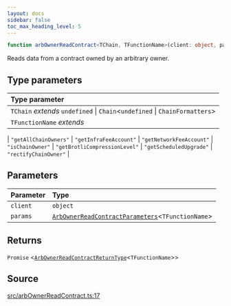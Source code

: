 ```yaml
---
layout: docs
sidebar: false
toc_max_heading_level: 5
---
```


```ts
function arbOwnerReadContract<TChain, TFunctionName>(client: object, params: ArbOwnerReadContractParameters<TFunctionName>): Promise<ArbOwnerReadContractReturnType<TFunctionName>>
```

Reads data from a contract owned by an arbitrary owner.

## Type parameters

| Type parameter |
| :------ |
| `TChain` *extends* `undefined` \| `Chain`\<`undefined` \| `ChainFormatters`\> |
| `TFunctionName` *extends* 
  \| `"getAllChainOwners"`
  \| `"getInfraFeeAccount"`
  \| `"getNetworkFeeAccount"`
  \| `"isChainOwner"`
  \| `"getBrotliCompressionLevel"`
  \| `"getScheduledUpgrade"`
  \| `"rectifyChainOwner"` |

## Parameters

| Parameter | Type |
| :------ | :------ |
| `client` | `object` |
| `params` | [`ArbOwnerReadContractParameters`](../type-aliases/ArbOwnerReadContractParameters.md)\<`TFunctionName`\> |

## Returns

`Promise` \<[`ArbOwnerReadContractReturnType`](../type-aliases/ArbOwnerReadContractReturnType.md)\<`TFunctionName`\>\>

## Source

[src/arbOwnerReadContract.ts:17](https://github.com/OffchainLabs/arbitrum-orbit-sdk/blob/9d5595a042e42f7d6b9af10a84816c98ea30f330/src/arbOwnerReadContract.ts#L17)
